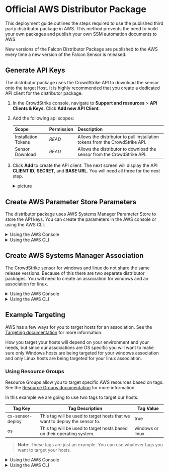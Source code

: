 # Official AWS Distributor Package

This deployment guide outlines the steps required to use the published third party distributor package in AWS. This method prevents the need to build your own packages and publish your own SSM automation documents to AWS.

New versions of the Falcon Distributor Package are published to the AWS every time a new version of the Falcon Sensor is released.

## Generate API Keys

The distributor package uses the CrowdStrike API to download the sensor onto the target Host. It is highly recommended that you create a dedicated API client for the distributor package.

1. In the CrowdStrike console, navigate to **Support and resources** > **API Clients & Keys**. Click **Add new API Client**.
2. Add the following api scopes:

    | Scope | Permission | Description |
    | --- | --- | --- |
    | Installation Tokens | *READ* | Allows the distributor to pull installation tokens from the CrowdStrike API. |
    | Sensor Download | *READ* | Allows the distributor to download the sensor from the CrowdStrike API. |

3. Click **Add** to create the API client. The next screen will display the API **CLIENT ID**, **SECRET**, and **BASE URL**. You will need all three for the next step.

    <details><summary>picture</summary>
    <p>

    ![api-client-keys](./assets/api-client-keys.png)

    </p>
    </details>

## Create AWS Parameter Store Parameters

The distributor package uses AWS Systems Manager Parameter Store to store the API keys. You can create the parameters in the AWS console or using the AWS CLI.

<details><summary>Using the AWS Console</summary>
<p>

1. In your AWS console, navigate to **AWS Systems Manager** > **Application Management** > **Parameter Store**.
2. Create the following parameters

    | Default Parameter Name | Parameter Value | Parameter Type |
    | --- | --- | --- |
    | /CrowdStrike/Falcon/Cloud | The **BASE URL** from [Generate API Keys](#generate-api-keys). | SecureString |
    | /CrowdStrike/Falcon/ClientId | The **CLIENT ID** from [Generate API Keys](#generate-api-keys). |SecureString |
    | /CrowdStrike/Falcon/ClientSecret | The **SECRET** from [Generate API Keys](#generate-api-keys). | SecureString |
    > **Note:** These are the default parameter names the distributor package looks for. You can use any parameter name you want as long as you override the default values when creating the association in the next step.

</p>
</details>

<details><summary>Using the AWS CLI</summary>
<p>

We can use the `aws ssm put-parameter` command to create the parameters from the CLI. See the [put-parameter documentation](https://docs.aws.amazon.com/cli/latest/reference/ssm/put-parameter.html) for more information.

Create the following parameters

| Default Parameter Name | Parameter Value | Parameter Type |
| --- | --- | --- |
| /CrowdStrike/Falcon/Cloud | The **BASE URL** from [Generate API Keys](#generate-api-keys). | SecureString |
| /CrowdStrike/Falcon/ClientId | The **CLIENT ID** from [Generate API Keys](#generate-api-keys). |SecureString |
| /CrowdStrike/Falcon/ClientSecret | The **SECRET** from [Generate API Keys](#generate-api-keys). | SecureString |
> **Note:** These are the default parameter names the distributor package looks for. You can use any parameter name you want as long as you override the default values when creating the association in the next step.

```bash
aws ssm put-parameter \
    --name "/CrowdStrike/Falcon/ClientId" \
    --type "SecureString" \
    --description "CrowdStrike Falcon API Client ID for the distributor package" \
    --region "us-east-1" \
    --value "CLIENT_ID"
```

```bash 
aws ssm put-parameter \
    --name "/CrowdStrike/Falcon/ClientSecret" \
    --type "SecureString" \
    --description "CrowdStrike Falcon API Secret for the distributor package" \
    --region "us-east-1" \
    --value "SECRET"
```
```bash
aws ssm put-parameter \
    --name "/CrowdStrike/Falcon/Cloud" \
    --type "SecureString" \
    --description "CrowdStrike Falcon API Base URL for the distributor package" \
    --region "us-east-1" \
    --value "BASE_URL"
```

</p>
</details>

## Create AWS Systems Manager Association

The CrowdStrike sensor for windows and linux do not share the same release versions. Because of this there are two separate distributor packages. You will need to create an association for windows and an association for linux.

<details><summary>Using the AWS Console</summary>
<p>

1. In the AWS console, go to **AWS Systems Manager** > **Node Management** > **Distributor** > **Third Party**.
2. Select the package for the operating system you want to deploy.
    <details><summary>picture</summary>
    <p>

    ![distributor-third-party-tab](./assets/distributor-third-party-tab.png)

    </p>
    </details>
3. Under **Document** choose **Default at runtime** for **Document Version** (the default document version will always be the most stable)
4. Under **Execution** choose **Rate Control** 
    <details><summary>picture</summary>
    <p>

    ![execution-section](./assets/execution-section.png)

    </p>
    </details>
4. Under **Targets** > **Parameter** choose **InstanceIds**.
6. Under **Targets** > **Targets** choose the method you want to use to target hosts. For more information on targeting hosts, see [Targeting](https://docs.aws.amazon.com/systems-manager/latest/userguide/running-automations-map-targets.html).
    > **Note:** Whatever method you choose to target your systems with ensure that the targeted systems are running the correct operating system for the distributor package you are using. See [Example Targeting](#Example-Targeting) for an example of targeting systems based on Resource Groups.
    <details><summary>picture</summary>
    <p>

    ![targets-section](./assets/targets-section.png)

    </p>
    </details>
7. Fill in the required parameters. 
    | Parameter Name | Description | Default Value | Required |
    | --- | --- | --- | --- |
    | PackageName | The Distributor package name. For Windows use FalconSensor-Windows, for Linux use FalconSensor-Linux. | **N/a** | Yes |
    | PackageVersion | The version of the package to install. | **N-2** | No |
    | FalconCloud | AWS SSM Parameter store name used to store **BASE URL** [created in the previous step](#create-aws-parameter-store-parameters). | **/CrowdStrike/Falcon/Cloud** | Yes |
    | FalconClientId | AWS SSM Parameter store name used to store **CLIENT ID** [created in the previous step](#create-aws-parameter-store-parameters). | **/CrowdStrike/Falcon/ClientId** | Yes |
    | FalconClientSecret | AWS SSM Parameter store name used to store **SECRET** [created in the previous step](#create-aws-parameter-store-parameters). | **/CrowdStrike/Falcon/ClientSecret** | Yes |
    | AutomationAssumeRole | The ARN of the role that the automation document will assume. | **N/a** | Yes |
    | Action | Whether to install or uninstall | **Install** | No |
    | InstallationType | The installation type. | **Uninstall and reinstall** | No |
    | InstallerParams | The parameters to pass to the installer. | **N/a** | No |

    <details><summary>picture</summary>
    <p>

    ![input-parameters-section](./assets/input-parameters-section.png)

    </p>
    </details>
8. Click **Create Association**.

</p>
</details>

<details><summary>Using the AWS CLI</summary>
<p>

We can use the `aws ssm create-association` command to create the association from the CLI. See the [create-association documentation](https://docs.aws.amazon.com/cli/latest/reference/ssm/create-association.html) for more information.

Here is an example of creating an association using the AWS CLI that targets a Resource Group named `crowdstrike-sensor-deploy-windows`.
```bash
aws ssm create-association \
    --name "CrowdStrike-FalconSensorDeploy" \
    --targets "Key=ResourceGroup,Values=ssm-crowdstrike-sensor-deploy-windows" \
    --parameters "PackageName=FalconSensor-Windows,AutomationAssumeRole=arn:aws:iam::111111111:role/crowdstrike-ssm-assume-role" \
    --association-name "CrowdStrike-FalconSensorDeploy-Windows" \
    --automation-target-parameter-name "InstanceIds" \
    --region "us-east-1"
``` 

</p>
</details>

## Example Targeting

AWS has a few ways for you to target hosts for an association. See the [Targeting documentation](https://docs.aws.amazon.com/systems-manager/latest/userguide/running-automations-map-targets.html) for more information.

How you target your hosts will depend on your environment and your needs, but since our associations are OS specific you will want to make sure only Windows hosts are being targeted for your windows association and only Linux hosts are being targeted for your linux association.


### Using Resource Groups

Resource Groups allow you to target specific AWS resources based on tags. See the [Resource Groups documentation](https://docs.aws.amazon.com/ARG/latest/userguide/resource-groups.html) for more information.

In this example we are going to use two tags to target our hosts.

| Tag Key | Tag Description | Tag Value |
| --- | --- | --- |
| cs-sensor-deploy | This tag will be used to target hosts that we want to deploy the sensor to. | true |
| os | This tag will be used to target hosts based on their operating system. | windows or linux |

> **Note:** These tags are just an example. You can use whatever tags you want to target your hosts.

<details><summary>Using the AWS Console</summary>
<p>

1. In the AWS console, go to **Resource Groups** > **Resources** > **Create Resource Group**.
2. Under **Group Type** choose **Tag-based**.
3. Under **Grouping Criteria** > **Resource Type** choose **AWS::EC2::Instance**.
5. Under **Grouping Criteria** add the tags you want to use to target your hosts.
6. Under **Group Details** > Enter a **Group Name**. This will be the name of the Resource Group your association will target.
7. Fill in any optional fields you want.

    <details><summary>picture</summary>
    <p>

    ![create-resource-group](./assets/create-resource-group.png)

    </p>
    </details>
</p>
</details>

<details><summary>Using the AWS CLI</summary>
<p>

We can use the `aws resource-groups create-group` command to create the Resource Group from the CLI. See the [create-group documentation](https://docs.aws.amazon.com/cli/latest/reference/resource-groups/create-group.html) for more information.

Here is an example of creating a Resource Group using the AWS CLI that uses the tags we defined above.

Creating a Resource Group for Windows hosts
```bash
aws resource-groups create-group \
    --name "ssm-crowdstrike-sensor-deploy-windows" \
    --resource-query '{"Type": "TAG_FILTERS_1_0", "Query": "{\"ResourceTypeFilters\": [\"AWS::EC2::Instance\"], \"TagFilters\": [{\"Key\": \"cs-sensor-deploy\", \"Values\": [\"true\"]}, {\"Key\": \"os\", \"Values\": [\"windows\"]}]}" }' \
    --region "us-east-1"
```

Creating a Resource Group for Linux hosts
```bash
aws resource-groups create-group \
    --name "ssm-crowdstrike-sensor-deploy-linux" \
    --resource-query '{"Type": "TAG_FILTERS_1_0", "Query": "{\"ResourceTypeFilters\": [\"AWS::EC2::Instance\"], \"TagFilters\": [{\"Key\": \"cs-sensor-deploy\", \"Values\": [\"true\"]}, {\"Key\": \"os\", \"Values\": [\"linux\"]}]}" }' \
    --region "us-east-1"
```

</p>
</details>
